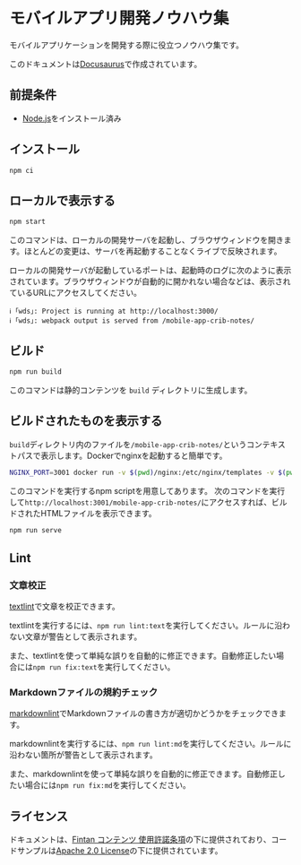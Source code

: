 # モバイルアプリ開発ノウハウ集

モバイルアプリケーションを開発する際に役立つノウハウ集です。

このドキュメントは[Docusaurus](https://v2.docusaurus.io/)で作成されています。

## 前提条件

- [Node.js](https://nodejs.org/ja/)をインストール済み

## インストール

```bash
npm ci
```

## ローカルで表示する

```bash
npm start
```

このコマンドは、ローカルの開発サーバを起動し、ブラウザウィンドウを開きます。ほとんどの変更は、サーバを再起動することなくライブで反映されます。

ローカルの開発サーバが起動しているポートは、起動時のログに次のように表示されています。ブラウザウィンドウが自動的に開かれない場合などは、表示されているURLにアクセスしてください。

```console
ℹ ｢wds｣: Project is running at http://localhost:3000/
ℹ ｢wds｣: webpack output is served from /mobile-app-crib-notes/
```

## ビルド

```bash
npm run build
```

このコマンドは静的コンテンツを `build` ディレクトリに生成します。

## ビルドされたものを表示する

`build`ディレクトリ内のファイルを`/mobile-app-crib-notes/`というコンテキストパスで表示します。Dockerでnginxを起動すると簡単です。

```bash
NGINX_PORT=3001 docker run -v $(pwd)/nginx:/etc/nginx/templates -v $(pwd)/build:/usr/share/nginx/html/mobile-app-crib-notes/ --rm -e NGINX_PORT -p 3001:3001 nginx
```

このコマンドを実行するnpm scriptを用意してあります。
次のコマンドを実行して`http://localhost:3001/mobile-app-crib-notes/`にアクセスすれば、ビルドされたHTMLファイルを表示できます。

```bash
npm run serve
```

## Lint

### 文章校正

[textlint](https://github.com/textlint/textlint)で文章を校正できます。

textlintを実行するには、`npm run lint:text`を実行してください。ルールに沿わない文章が警告として表示されます。

また、textlintを使って単純な誤りを自動的に修正できます。自動修正したい場合には`npm run fix:text`を実行してください。

### Markdownファイルの規約チェック

[markdownlint](https://github.com/DavidAnson/markdownlint)でMarkdownファイルの書き方が適切かどうかをチェックできます。

markdownlintを実行するには、`npm run lint:md`を実行してください。ルールに沿わない箇所が警告として表示されます。

また、markdownlintを使って単純な誤りを自動的に修正できます。自動修正したい場合には`npm run fix:md`を実行してください。

<!-- textlint-disable -->

## ライセンス

ドキュメントは、<a rel="license" href="https://fintan.jp/?page_id=201" target="_blank">Fintan コンテンツ 使用許諾条項</a>の下に提供されており、コードサンプルは<a rel="license" href="https://www.apache.org/licenses/LICENSE-2.0" target="_blank">Apache 2.0 License</a>の下に提供されています。

<!-- textlint-enable -->
